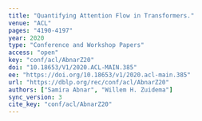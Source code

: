 ```yaml
---
title: "Quantifying Attention Flow in Transformers."
venue: "ACL"
pages: "4190-4197"
year: 2020
type: "Conference and Workshop Papers"
access: "open"
key: "conf/acl/AbnarZ20"
doi: "10.18653/V1/2020.ACL-MAIN.385"
ee: "https://doi.org/10.18653/v1/2020.acl-main.385"
url: "https://dblp.org/rec/conf/acl/AbnarZ20"
authors: ["Samira Abnar", "Willem H. Zuidema"]
sync_version: 3
cite_key: "conf/acl/AbnarZ20"
---
```

